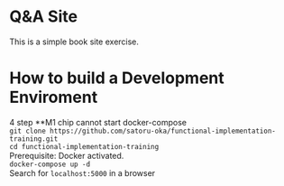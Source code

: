 # Q&A Site
This is a simple book site exercise.
# How to build a Development Enviroment
4 step **M1 chip cannot start docker-compose<br> 
`git clone https://github.com/satoru-oka/functional-implementation-training.git`<br>
`cd functional-implementation-training`<br>
Prerequisite: Docker activated.<br>
`docker-compose up -d`<br>
Search for `localhost:5000` in a browser
